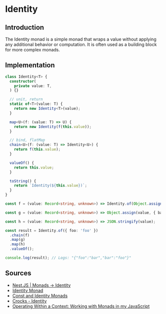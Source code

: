 # Identity

## Introduction

The Identity monad is a simple monad that wraps a value without applying any
additional behavior or computation. It is often used as a building block for
more complex monads.

## Implementation

```typescript
class Identity<T> {
  constructor(
    private value: T,
  ) {}

  // unit, return
  static of<T>(value: T) {
    return new Identity<T>(value);
  }

  map<U>(f: (value: T) => U) {
    return new Identity(f(this.value));
  }

  // bind, flatMap
  chain<U>(f: (value: T) => Identity<U>) {
    return f(this.value);
  }

  valueOf() {
    return this.value;
  }

  toString() {
    return `Identity(${this.value})`;
  }
}

const f = (value: Record<string, unknown>) => Identity.of(Object.assign(value, { foo: 'bar' }));

const g = (value: Record<string, unknown>) => Object.assign(value, { bar: 'foo' });

const h = (value: Record<string, unknown>) => JSON.stringify(value);

const result = Identity.of({ foo: 'foo' })
  .chain(f)
  .map(g)
  .map(h)
  .valueOf(); 

console.log(result); // Logs: "{"foo":"bar","bar":"foo"}"
```

## Sources

- [Nest.JS | Monads -> Identity](https://nodeteam.medium.com/nest-js-monads-identity-d2e1a0a48740)
- [Identity Monad](https://riptutorial.com/javascript/example/19182/identity-monad)
- [Const and Identity Monads](https://javascript.plainenglish.io/const-and-identity-monads-6cbeca88fc85)
- [Crocks - Identity](https://crocks.dev/docs/crocks/Identity.html)
- [Operating Within a Context: Working with Monads in my JavaScript](https://www.linkedin.com/pulse/operating-within-context-dealing-monads-my-javascript-kevin-greene/)